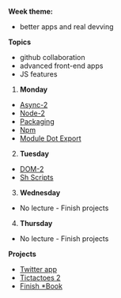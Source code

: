 **Week theme:** 
  * better apps and real devving  
  
**Topics**  
  * github collaboration  
  * advanced front-end apps   
  * JS features  
  

1. **Monday**   
  * [Async-2](https://github.com/jankeLearning/content-md/blob/master/js/04-async-2.md)  
  * [Node-2](https://github.com/jankeLearning/content-md/blob/master/node%2Bexpress/04-node-2.md)  
  * [Packaging](https://github.com/jankeLearning/content-md/blob/master/tools/04-packaging.md)  
  * [Npm](https://github.com/jankeLearning/content-md/blob/master/tools/04-npm.md)  
  * [Module Dot Export](https://github.com/jankeLearning/content-md/blob/master/js/04-module-dot-export.md)

2. **Tuesday**  
  * [DOM-2](https://github.com/jankeLearning/content-md/blob/master/frontend/04-DOM-2.md)  
  * [Sh Scripts](https://github.com/jankeLearning/content-md/blob/master/dev-knowledge/04-sh-scripts.md)

3. **Wednesday**  
  * No lecture - Finish projects 

4. **Thursday**  
  * No lecture - Finish projects  
  
**Projects**  
  * [Twitter app](https://github.com/jankeLearning/projects/blob/master/04-twitz)  
  * [Tictactoes 2](https://github.com/jankeLearning/projects/blob/master/tictactoes/2-tictapps)  
  * [Finish *Book](https://github.com/jankeLearning/projects/blob/master/star-book)
  
